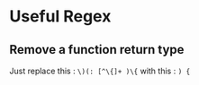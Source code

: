 # Useful Regex

## Remove a function return type

Just replace this : `\)(: [^\{]+ )\{` with this : `) {`
